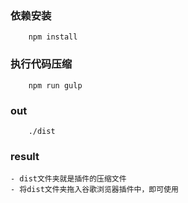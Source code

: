 ### 依赖安装
```
    npm install
```

### 执行代码压缩
```
    npm run gulp
```

### out
```
    ./dist
```

### result
    - dist文件夹就是插件的压缩文件
    - 将dist文件夹拖入谷歌浏览器插件中，即可使用
